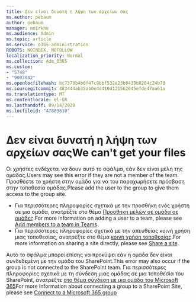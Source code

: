 ```yaml
---
title: Δεν είναι δυνατή η λήψη των αρχείων σας
ms.author: pebaum
author: pebaum
manager: mnirkhe
ms.audience: Admin
ms.topic: article
ms.service: o365-administration
ROBOTS: NOINDEX, NOFOLLOW
localization_priority: Normal
ms.collection: Adm_O365
ms.custom:
- "5748"
- "9003042"
ms.openlocfilehash: bc7370b4b6f47c9bbf532e23b0439b8204c24b70
ms.sourcegitcommit: 483444ab35ab0e4d410d121562045efde47aa61a
ms.translationtype: MT
ms.contentlocale: el-GR
ms.lasthandoff: 09/14/2020
ms.locfileid: "47803610"
---
```

# <a name="we-cant-get-your-files"></a><span data-ttu-id="8cc51-102">Δεν είναι δυνατή η λήψη των αρχείων σας</span><span class="sxs-lookup"><span data-stu-id="8cc51-102">We can't get your files</span></span>

<span data-ttu-id="8cc51-103">Οι χρήστες ενδέχεται να δουν αυτό το σφάλμα, εάν δεν είναι μέλη της ομάδας.</span><span class="sxs-lookup"><span data-stu-id="8cc51-103">Users may see this error if they are not a member of the team.</span></span> <span data-ttu-id="8cc51-104">Προσθέστε το χρήστη στην ομάδα για να του παραχωρήσετε πρόσβαση στην τοποθεσία ομάδας.</span><span class="sxs-lookup"><span data-stu-id="8cc51-104">Please add the user to the group to give them access to the group site.</span></span>

- <span data-ttu-id="8cc51-105">Για περισσότερες πληροφορίες σχετικά με την προσθήκη ενός χρήστη σε μια ομάδα, ανατρέξτε στο θέμα [Προσθήκη μελών σε ομάδα σε ομάδες](https://support.office.com/article/add-people-to-a-team-aff2249d-b456-4bc3-81e7-52327b6b38e9).</span><span class="sxs-lookup"><span data-stu-id="8cc51-105">For more information on adding a user to a team, please see [Add members to a team in Teams](https://support.office.com/article/add-people-to-a-team-aff2249d-b456-4bc3-81e7-52327b6b38e9).</span></span>
- <span data-ttu-id="8cc51-106">Για περισσότερες πληροφορίες σχετικά με την απευθείας κοινή χρήση μιας τοποθεσίας, ανατρέξτε στο θέμα [κοινή χρήση τοποθεσίας](https://support.office.com/article/Share-a-site-958771A8-D041-4EB8-B51C-AFEA2EAE3658).</span><span class="sxs-lookup"><span data-stu-id="8cc51-106">For more information on sharing a site directly, please see [Share a site](https://support.office.com/article/Share-a-site-958771A8-D041-4EB8-B51C-AFEA2EAE3658).</span></span>

<span data-ttu-id="8cc51-107">Αυτό το σφάλμα μπορεί επίσης να προκύψει εάν η ομάδα δεν είναι συνδεδεμένη με την ομάδα του SharePoint.</span><span class="sxs-lookup"><span data-stu-id="8cc51-107">This error may also occur if the group is not connected to the SharePoint team.</span></span> <span data-ttu-id="8cc51-108">Για περισσότερες πληροφορίες σχετικά με τη σύνδεση μιας ομάδας σε μια τοποθεσία του SharePoint, ανατρέξτε [στο θέμα σύνδεση με μια ομάδα του Microsoft 365](https://docs.microsoft.com/sharepoint/dev/transform/modernize-connect-to-office365-group)</span><span class="sxs-lookup"><span data-stu-id="8cc51-108">For more information about connecting a group to a SharePoint Site, please see [Connect to a Microsoft 365 group](https://docs.microsoft.com/sharepoint/dev/transform/modernize-connect-to-office365-group)</span></span>